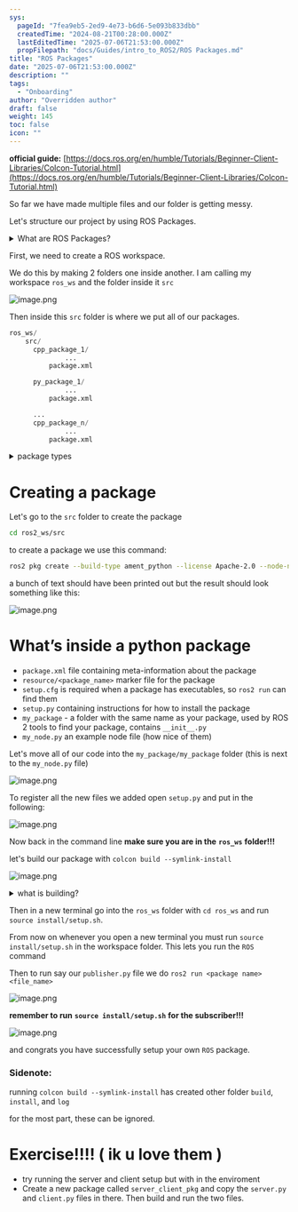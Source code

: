```yaml
---
sys:
  pageId: "7fea9eb5-2ed9-4e73-b6d6-5e093b833dbb"
  createdTime: "2024-08-21T00:28:00.000Z"
  lastEditedTime: "2025-07-06T21:53:00.000Z"
  propFilepath: "docs/Guides/intro_to_ROS2/ROS Packages.md"
title: "ROS Packages"
date: "2025-07-06T21:53:00.000Z"
description: ""
tags:
  - "Onboarding"
author: "Overridden author"
draft: false
weight: 145
toc: false
icon: ""
---
```


**official guide:** [https://docs.ros.org/en/humble/Tutorials/Beginner-Client-Libraries/Colcon-Tutorial.html](https://docs.ros.org/en/humble/Tutorials/Beginner-Client-Libraries/Colcon-Tutorial.html)

So far we have made multiple files and our folder is getting messy.

Let's structure our project by using ROS Packages.

<details>
      <summary>What are ROS Packages?</summary>
      ROS Packages are, as the name implies, packages of code that are highly sharable between ROS developers.
  </details>

First, we need to create a ROS workspace.

We do this by making 2 folders one inside another. I am calling my workspace `ros_ws` and the folder inside it `src`

![image.png](https://prod-files-secure.s3.us-west-2.amazonaws.com/d518164a-d88e-44d1-a4ee-3adb3bd8bce0/70706947-fd18-4537-a67b-e12946812d31/image.png?X-Amz-Algorithm=AWS4-HMAC-SHA256&X-Amz-Content-Sha256=UNSIGNED-PAYLOAD&X-Amz-Credential=ASIAZI2LB466544BDIWS%2F20250725%2Fus-west-2%2Fs3%2Faws4_request&X-Amz-Date=20250725T081336Z&X-Amz-Expires=3600&X-Amz-Security-Token=IQoJb3JpZ2luX2VjEBgaCXVzLXdlc3QtMiJHMEUCICdkRLD8uMoZEAW05P9mSegXSrMoeGK3pZzTkDvckLEJAiEAhdBtbEMISVW1QoIE8lHEjbawjikQTfOE17m%2F%2BN5IFIgq%2FwMIQRAAGgw2Mzc0MjMxODM4MDUiDD5BqVbTqtZubjc3gCrcA5iiRjyVMWOSQoLMX4qZLjhD7fu0sgj5yWJwDfXeeTqW1uHMp%2BAxIZlxh6S%2BcR%2F2gZtWWwumTlBXWgnaStAkYbfhTghZW3FXaWod9XuAx9ltHV%2BcOQIt%2Bqbmp%2FDuYzb%2BNgoVS5LoT8MEGbRPqOi%2FC4KPr32jZLYfFyUY24B%2Fs%2BI6Sw8sLGBE2U1lQGfSem8rlR7F7Q2NtP%2BY1ancFO969qkyOJUis6PKdHYMHf6tr5c%2BFnKW650EgguqYuofetbvPQrVtdyENd%2Bh5c0uC%2F9eZpmb8VGouYDVIimkp0hNQhA87Z1MN%2BwQlrVF%2BpaEkUG66U3OiLcGXRkQNc2%2FQ8icRs8503aKe6z1j3s%2BZswiwZJm2vSkWj676p%2FEzv3A1L89WE%2FYoqrkJXhWO4iG%2BYB8ap4F4PmHBvAifPBrHEZEtTz2O6eSTLdV23JURs8QVlBiRM0iscdXOAVendzytNaWj5dcgoLzXZLyywsG%2B35M3ctp02COeYZFG%2BdfPEBvqDCdjHT8DBiGJIibSrGlAlffr2OeVPM4TNHRC2O%2Bl%2BX32mE1khZ3oV3%2Bq5ovxiZBXimM9AKtvjilkMl42%2FLGL8JXSDvtq%2FRYEvLCUhtUGDCrp3JQWKwxIVBew0Oxito8MMjnjMQGOqUBDbba4psrLaYMUJBps0QpA0nip1PbqJUBy1Pn4Qhn4bqHuIirHe435ujjBToQIJd733Ha%2FK0BmE8%2FpGo22YMCvsCk19DS3zgDuzv9De19oj6C4halvZhrtR8sGqMUSzMXG2NPw6dKFWpJKSaikt5%2Bn%2BW4MlH9qa2kh2RKD57U59GJ8XV3CEKAU7BxPexEDz5JYP76fvEJs1ETHlg99q2QmysWMHNs&X-Amz-Signature=5a2406b5616ce51156802e9c246ea2daa300ce3bc317ce59ee6cb52c17c1f7dd&X-Amz-SignedHeaders=host&x-amz-checksum-mode=ENABLED&x-id=GetObject)

Then inside this `src` folder is where we put all of our packages.

```python
ros_ws/
    src/
      cpp_package_1/
		      ...
          package.xml

      py_package_1/
		      ...
          package.xml

      ...
      cpp_package_n/
		      ...
          package.xml

```

<details>

<summary>package types</summary>

packages can be either `C++` or python.

the intern file structure is different for each but for this guide we will stick to creating python packages

</details>

# Creating a package

Let's go to the `src` folder to create the package

```bash
cd ros2_ws/src
```

to create a package we use this command:

```bash
ros2 pkg create --build-type ament_python --license Apache-2.0 --node-name my_node my_package
```

a bunch of text should have been printed out but the result should look something like this:

![image.png](https://prod-files-secure.s3.us-west-2.amazonaws.com/d518164a-d88e-44d1-a4ee-3adb3bd8bce0/e6cf1e3f-8512-4a3e-b131-079f800bf3e8/image.png?X-Amz-Algorithm=AWS4-HMAC-SHA256&X-Amz-Content-Sha256=UNSIGNED-PAYLOAD&X-Amz-Credential=ASIAZI2LB466544BDIWS%2F20250725%2Fus-west-2%2Fs3%2Faws4_request&X-Amz-Date=20250725T081336Z&X-Amz-Expires=3600&X-Amz-Security-Token=IQoJb3JpZ2luX2VjEBgaCXVzLXdlc3QtMiJHMEUCICdkRLD8uMoZEAW05P9mSegXSrMoeGK3pZzTkDvckLEJAiEAhdBtbEMISVW1QoIE8lHEjbawjikQTfOE17m%2F%2BN5IFIgq%2FwMIQRAAGgw2Mzc0MjMxODM4MDUiDD5BqVbTqtZubjc3gCrcA5iiRjyVMWOSQoLMX4qZLjhD7fu0sgj5yWJwDfXeeTqW1uHMp%2BAxIZlxh6S%2BcR%2F2gZtWWwumTlBXWgnaStAkYbfhTghZW3FXaWod9XuAx9ltHV%2BcOQIt%2Bqbmp%2FDuYzb%2BNgoVS5LoT8MEGbRPqOi%2FC4KPr32jZLYfFyUY24B%2Fs%2BI6Sw8sLGBE2U1lQGfSem8rlR7F7Q2NtP%2BY1ancFO969qkyOJUis6PKdHYMHf6tr5c%2BFnKW650EgguqYuofetbvPQrVtdyENd%2Bh5c0uC%2F9eZpmb8VGouYDVIimkp0hNQhA87Z1MN%2BwQlrVF%2BpaEkUG66U3OiLcGXRkQNc2%2FQ8icRs8503aKe6z1j3s%2BZswiwZJm2vSkWj676p%2FEzv3A1L89WE%2FYoqrkJXhWO4iG%2BYB8ap4F4PmHBvAifPBrHEZEtTz2O6eSTLdV23JURs8QVlBiRM0iscdXOAVendzytNaWj5dcgoLzXZLyywsG%2B35M3ctp02COeYZFG%2BdfPEBvqDCdjHT8DBiGJIibSrGlAlffr2OeVPM4TNHRC2O%2Bl%2BX32mE1khZ3oV3%2Bq5ovxiZBXimM9AKtvjilkMl42%2FLGL8JXSDvtq%2FRYEvLCUhtUGDCrp3JQWKwxIVBew0Oxito8MMjnjMQGOqUBDbba4psrLaYMUJBps0QpA0nip1PbqJUBy1Pn4Qhn4bqHuIirHe435ujjBToQIJd733Ha%2FK0BmE8%2FpGo22YMCvsCk19DS3zgDuzv9De19oj6C4halvZhrtR8sGqMUSzMXG2NPw6dKFWpJKSaikt5%2Bn%2BW4MlH9qa2kh2RKD57U59GJ8XV3CEKAU7BxPexEDz5JYP76fvEJs1ETHlg99q2QmysWMHNs&X-Amz-Signature=1cfdc837851f4e9d3263cd3ac0c8b581b1f8beee630ad622c6b6f7841fa660ee&X-Amz-SignedHeaders=host&x-amz-checksum-mode=ENABLED&x-id=GetObject)

# What’s inside a python package

- `package.xml` file containing meta-information about the package
- `resource/<package_name>` marker file for the package
- `setup.cfg` is required when a package has executables, so `ros2 run` can find them
- `setup.py` containing instructions for how to install the package
- `my_package` - a folder with the same name as your package, used by ROS 2 tools to find your package, contains `__init__.py`
- `my_node.py` an example node file (how nice of them)

Let's move all of our code into the `my_package/my_package` folder (this is next to the `my_node.py` file)

![image.png](https://prod-files-secure.s3.us-west-2.amazonaws.com/d518164a-d88e-44d1-a4ee-3adb3bd8bce0/9ce58f11-0da9-4d3e-b86d-506a9685d378/image.png?X-Amz-Algorithm=AWS4-HMAC-SHA256&X-Amz-Content-Sha256=UNSIGNED-PAYLOAD&X-Amz-Credential=ASIAZI2LB466544BDIWS%2F20250725%2Fus-west-2%2Fs3%2Faws4_request&X-Amz-Date=20250725T081336Z&X-Amz-Expires=3600&X-Amz-Security-Token=IQoJb3JpZ2luX2VjEBgaCXVzLXdlc3QtMiJHMEUCICdkRLD8uMoZEAW05P9mSegXSrMoeGK3pZzTkDvckLEJAiEAhdBtbEMISVW1QoIE8lHEjbawjikQTfOE17m%2F%2BN5IFIgq%2FwMIQRAAGgw2Mzc0MjMxODM4MDUiDD5BqVbTqtZubjc3gCrcA5iiRjyVMWOSQoLMX4qZLjhD7fu0sgj5yWJwDfXeeTqW1uHMp%2BAxIZlxh6S%2BcR%2F2gZtWWwumTlBXWgnaStAkYbfhTghZW3FXaWod9XuAx9ltHV%2BcOQIt%2Bqbmp%2FDuYzb%2BNgoVS5LoT8MEGbRPqOi%2FC4KPr32jZLYfFyUY24B%2Fs%2BI6Sw8sLGBE2U1lQGfSem8rlR7F7Q2NtP%2BY1ancFO969qkyOJUis6PKdHYMHf6tr5c%2BFnKW650EgguqYuofetbvPQrVtdyENd%2Bh5c0uC%2F9eZpmb8VGouYDVIimkp0hNQhA87Z1MN%2BwQlrVF%2BpaEkUG66U3OiLcGXRkQNc2%2FQ8icRs8503aKe6z1j3s%2BZswiwZJm2vSkWj676p%2FEzv3A1L89WE%2FYoqrkJXhWO4iG%2BYB8ap4F4PmHBvAifPBrHEZEtTz2O6eSTLdV23JURs8QVlBiRM0iscdXOAVendzytNaWj5dcgoLzXZLyywsG%2B35M3ctp02COeYZFG%2BdfPEBvqDCdjHT8DBiGJIibSrGlAlffr2OeVPM4TNHRC2O%2Bl%2BX32mE1khZ3oV3%2Bq5ovxiZBXimM9AKtvjilkMl42%2FLGL8JXSDvtq%2FRYEvLCUhtUGDCrp3JQWKwxIVBew0Oxito8MMjnjMQGOqUBDbba4psrLaYMUJBps0QpA0nip1PbqJUBy1Pn4Qhn4bqHuIirHe435ujjBToQIJd733Ha%2FK0BmE8%2FpGo22YMCvsCk19DS3zgDuzv9De19oj6C4halvZhrtR8sGqMUSzMXG2NPw6dKFWpJKSaikt5%2Bn%2BW4MlH9qa2kh2RKD57U59GJ8XV3CEKAU7BxPexEDz5JYP76fvEJs1ETHlg99q2QmysWMHNs&X-Amz-Signature=84712beb6846b0479ea6602290082676c7ba05f3af954b7b394cf3458bcfa44a&X-Amz-SignedHeaders=host&x-amz-checksum-mode=ENABLED&x-id=GetObject)

To register all the new files we added open `setup.py` and put in the following:

![image.png](https://prod-files-secure.s3.us-west-2.amazonaws.com/d518164a-d88e-44d1-a4ee-3adb3bd8bce0/1cd7c262-4cae-4496-9d75-c178537d24a2/image.png?X-Amz-Algorithm=AWS4-HMAC-SHA256&X-Amz-Content-Sha256=UNSIGNED-PAYLOAD&X-Amz-Credential=ASIAZI2LB466544BDIWS%2F20250725%2Fus-west-2%2Fs3%2Faws4_request&X-Amz-Date=20250725T081336Z&X-Amz-Expires=3600&X-Amz-Security-Token=IQoJb3JpZ2luX2VjEBgaCXVzLXdlc3QtMiJHMEUCICdkRLD8uMoZEAW05P9mSegXSrMoeGK3pZzTkDvckLEJAiEAhdBtbEMISVW1QoIE8lHEjbawjikQTfOE17m%2F%2BN5IFIgq%2FwMIQRAAGgw2Mzc0MjMxODM4MDUiDD5BqVbTqtZubjc3gCrcA5iiRjyVMWOSQoLMX4qZLjhD7fu0sgj5yWJwDfXeeTqW1uHMp%2BAxIZlxh6S%2BcR%2F2gZtWWwumTlBXWgnaStAkYbfhTghZW3FXaWod9XuAx9ltHV%2BcOQIt%2Bqbmp%2FDuYzb%2BNgoVS5LoT8MEGbRPqOi%2FC4KPr32jZLYfFyUY24B%2Fs%2BI6Sw8sLGBE2U1lQGfSem8rlR7F7Q2NtP%2BY1ancFO969qkyOJUis6PKdHYMHf6tr5c%2BFnKW650EgguqYuofetbvPQrVtdyENd%2Bh5c0uC%2F9eZpmb8VGouYDVIimkp0hNQhA87Z1MN%2BwQlrVF%2BpaEkUG66U3OiLcGXRkQNc2%2FQ8icRs8503aKe6z1j3s%2BZswiwZJm2vSkWj676p%2FEzv3A1L89WE%2FYoqrkJXhWO4iG%2BYB8ap4F4PmHBvAifPBrHEZEtTz2O6eSTLdV23JURs8QVlBiRM0iscdXOAVendzytNaWj5dcgoLzXZLyywsG%2B35M3ctp02COeYZFG%2BdfPEBvqDCdjHT8DBiGJIibSrGlAlffr2OeVPM4TNHRC2O%2Bl%2BX32mE1khZ3oV3%2Bq5ovxiZBXimM9AKtvjilkMl42%2FLGL8JXSDvtq%2FRYEvLCUhtUGDCrp3JQWKwxIVBew0Oxito8MMjnjMQGOqUBDbba4psrLaYMUJBps0QpA0nip1PbqJUBy1Pn4Qhn4bqHuIirHe435ujjBToQIJd733Ha%2FK0BmE8%2FpGo22YMCvsCk19DS3zgDuzv9De19oj6C4halvZhrtR8sGqMUSzMXG2NPw6dKFWpJKSaikt5%2Bn%2BW4MlH9qa2kh2RKD57U59GJ8XV3CEKAU7BxPexEDz5JYP76fvEJs1ETHlg99q2QmysWMHNs&X-Amz-Signature=38d01c2c209d2721e0ce6c3429fad3e94674ec86ef5b543d9f4237872b3c691a&X-Amz-SignedHeaders=host&x-amz-checksum-mode=ENABLED&x-id=GetObject)

Now back in the command line **make sure you are in the** **`ros_ws`** **folder!!!**

let's build our package with `colcon build --symlink-install`

![image.png](https://prod-files-secure.s3.us-west-2.amazonaws.com/d518164a-d88e-44d1-a4ee-3adb3bd8bce0/2f2a0d27-b173-48fd-b189-5f5c0ce65619/image.png?X-Amz-Algorithm=AWS4-HMAC-SHA256&X-Amz-Content-Sha256=UNSIGNED-PAYLOAD&X-Amz-Credential=ASIAZI2LB466544BDIWS%2F20250725%2Fus-west-2%2Fs3%2Faws4_request&X-Amz-Date=20250725T081336Z&X-Amz-Expires=3600&X-Amz-Security-Token=IQoJb3JpZ2luX2VjEBgaCXVzLXdlc3QtMiJHMEUCICdkRLD8uMoZEAW05P9mSegXSrMoeGK3pZzTkDvckLEJAiEAhdBtbEMISVW1QoIE8lHEjbawjikQTfOE17m%2F%2BN5IFIgq%2FwMIQRAAGgw2Mzc0MjMxODM4MDUiDD5BqVbTqtZubjc3gCrcA5iiRjyVMWOSQoLMX4qZLjhD7fu0sgj5yWJwDfXeeTqW1uHMp%2BAxIZlxh6S%2BcR%2F2gZtWWwumTlBXWgnaStAkYbfhTghZW3FXaWod9XuAx9ltHV%2BcOQIt%2Bqbmp%2FDuYzb%2BNgoVS5LoT8MEGbRPqOi%2FC4KPr32jZLYfFyUY24B%2Fs%2BI6Sw8sLGBE2U1lQGfSem8rlR7F7Q2NtP%2BY1ancFO969qkyOJUis6PKdHYMHf6tr5c%2BFnKW650EgguqYuofetbvPQrVtdyENd%2Bh5c0uC%2F9eZpmb8VGouYDVIimkp0hNQhA87Z1MN%2BwQlrVF%2BpaEkUG66U3OiLcGXRkQNc2%2FQ8icRs8503aKe6z1j3s%2BZswiwZJm2vSkWj676p%2FEzv3A1L89WE%2FYoqrkJXhWO4iG%2BYB8ap4F4PmHBvAifPBrHEZEtTz2O6eSTLdV23JURs8QVlBiRM0iscdXOAVendzytNaWj5dcgoLzXZLyywsG%2B35M3ctp02COeYZFG%2BdfPEBvqDCdjHT8DBiGJIibSrGlAlffr2OeVPM4TNHRC2O%2Bl%2BX32mE1khZ3oV3%2Bq5ovxiZBXimM9AKtvjilkMl42%2FLGL8JXSDvtq%2FRYEvLCUhtUGDCrp3JQWKwxIVBew0Oxito8MMjnjMQGOqUBDbba4psrLaYMUJBps0QpA0nip1PbqJUBy1Pn4Qhn4bqHuIirHe435ujjBToQIJd733Ha%2FK0BmE8%2FpGo22YMCvsCk19DS3zgDuzv9De19oj6C4halvZhrtR8sGqMUSzMXG2NPw6dKFWpJKSaikt5%2Bn%2BW4MlH9qa2kh2RKD57U59GJ8XV3CEKAU7BxPexEDz5JYP76fvEJs1ETHlg99q2QmysWMHNs&X-Amz-Signature=ade8e9dc97845b5f213e79f829b7db3e8c98ed34069ae02884e9dfc68035582e&X-Amz-SignedHeaders=host&x-amz-checksum-mode=ENABLED&x-id=GetObject)

<details>

<summary>what is building?</summary>

if you are a CS major at Rose-Hulman you will learn the answer to this in CSSE132

but TLDR; is it combines all the code files into one program that can be run easily 

</details>

Then in a new terminal go into the `ros_ws` folder with `cd ros_ws` and run `source install/setup.sh`. 

From now on whenever you open a new terminal you must run `source install/setup.sh` in the workspace folder. This lets you run the `ROS` command

Then to run say our `publisher.py` file we do `ros2 run <package name> <file_name>`

![image.png](https://prod-files-secure.s3.us-west-2.amazonaws.com/d518164a-d88e-44d1-a4ee-3adb3bd8bce0/4f4b1219-3a44-4632-aa0a-ce3471699f59/image.png?X-Amz-Algorithm=AWS4-HMAC-SHA256&X-Amz-Content-Sha256=UNSIGNED-PAYLOAD&X-Amz-Credential=ASIAZI2LB466544BDIWS%2F20250725%2Fus-west-2%2Fs3%2Faws4_request&X-Amz-Date=20250725T081336Z&X-Amz-Expires=3600&X-Amz-Security-Token=IQoJb3JpZ2luX2VjEBgaCXVzLXdlc3QtMiJHMEUCICdkRLD8uMoZEAW05P9mSegXSrMoeGK3pZzTkDvckLEJAiEAhdBtbEMISVW1QoIE8lHEjbawjikQTfOE17m%2F%2BN5IFIgq%2FwMIQRAAGgw2Mzc0MjMxODM4MDUiDD5BqVbTqtZubjc3gCrcA5iiRjyVMWOSQoLMX4qZLjhD7fu0sgj5yWJwDfXeeTqW1uHMp%2BAxIZlxh6S%2BcR%2F2gZtWWwumTlBXWgnaStAkYbfhTghZW3FXaWod9XuAx9ltHV%2BcOQIt%2Bqbmp%2FDuYzb%2BNgoVS5LoT8MEGbRPqOi%2FC4KPr32jZLYfFyUY24B%2Fs%2BI6Sw8sLGBE2U1lQGfSem8rlR7F7Q2NtP%2BY1ancFO969qkyOJUis6PKdHYMHf6tr5c%2BFnKW650EgguqYuofetbvPQrVtdyENd%2Bh5c0uC%2F9eZpmb8VGouYDVIimkp0hNQhA87Z1MN%2BwQlrVF%2BpaEkUG66U3OiLcGXRkQNc2%2FQ8icRs8503aKe6z1j3s%2BZswiwZJm2vSkWj676p%2FEzv3A1L89WE%2FYoqrkJXhWO4iG%2BYB8ap4F4PmHBvAifPBrHEZEtTz2O6eSTLdV23JURs8QVlBiRM0iscdXOAVendzytNaWj5dcgoLzXZLyywsG%2B35M3ctp02COeYZFG%2BdfPEBvqDCdjHT8DBiGJIibSrGlAlffr2OeVPM4TNHRC2O%2Bl%2BX32mE1khZ3oV3%2Bq5ovxiZBXimM9AKtvjilkMl42%2FLGL8JXSDvtq%2FRYEvLCUhtUGDCrp3JQWKwxIVBew0Oxito8MMjnjMQGOqUBDbba4psrLaYMUJBps0QpA0nip1PbqJUBy1Pn4Qhn4bqHuIirHe435ujjBToQIJd733Ha%2FK0BmE8%2FpGo22YMCvsCk19DS3zgDuzv9De19oj6C4halvZhrtR8sGqMUSzMXG2NPw6dKFWpJKSaikt5%2Bn%2BW4MlH9qa2kh2RKD57U59GJ8XV3CEKAU7BxPexEDz5JYP76fvEJs1ETHlg99q2QmysWMHNs&X-Amz-Signature=6e4ecc37707b1699d36b8158885b28cfccab58c4253815a5b42211dccb42d58d&X-Amz-SignedHeaders=host&x-amz-checksum-mode=ENABLED&x-id=GetObject)

**remember to run** **`source install/setup.sh`** **for the subscriber!!!**

![image.png](https://prod-files-secure.s3.us-west-2.amazonaws.com/d518164a-d88e-44d1-a4ee-3adb3bd8bce0/02121119-dad4-49ec-8356-c956108b4243/image.png?X-Amz-Algorithm=AWS4-HMAC-SHA256&X-Amz-Content-Sha256=UNSIGNED-PAYLOAD&X-Amz-Credential=ASIAZI2LB466544BDIWS%2F20250725%2Fus-west-2%2Fs3%2Faws4_request&X-Amz-Date=20250725T081336Z&X-Amz-Expires=3600&X-Amz-Security-Token=IQoJb3JpZ2luX2VjEBgaCXVzLXdlc3QtMiJHMEUCICdkRLD8uMoZEAW05P9mSegXSrMoeGK3pZzTkDvckLEJAiEAhdBtbEMISVW1QoIE8lHEjbawjikQTfOE17m%2F%2BN5IFIgq%2FwMIQRAAGgw2Mzc0MjMxODM4MDUiDD5BqVbTqtZubjc3gCrcA5iiRjyVMWOSQoLMX4qZLjhD7fu0sgj5yWJwDfXeeTqW1uHMp%2BAxIZlxh6S%2BcR%2F2gZtWWwumTlBXWgnaStAkYbfhTghZW3FXaWod9XuAx9ltHV%2BcOQIt%2Bqbmp%2FDuYzb%2BNgoVS5LoT8MEGbRPqOi%2FC4KPr32jZLYfFyUY24B%2Fs%2BI6Sw8sLGBE2U1lQGfSem8rlR7F7Q2NtP%2BY1ancFO969qkyOJUis6PKdHYMHf6tr5c%2BFnKW650EgguqYuofetbvPQrVtdyENd%2Bh5c0uC%2F9eZpmb8VGouYDVIimkp0hNQhA87Z1MN%2BwQlrVF%2BpaEkUG66U3OiLcGXRkQNc2%2FQ8icRs8503aKe6z1j3s%2BZswiwZJm2vSkWj676p%2FEzv3A1L89WE%2FYoqrkJXhWO4iG%2BYB8ap4F4PmHBvAifPBrHEZEtTz2O6eSTLdV23JURs8QVlBiRM0iscdXOAVendzytNaWj5dcgoLzXZLyywsG%2B35M3ctp02COeYZFG%2BdfPEBvqDCdjHT8DBiGJIibSrGlAlffr2OeVPM4TNHRC2O%2Bl%2BX32mE1khZ3oV3%2Bq5ovxiZBXimM9AKtvjilkMl42%2FLGL8JXSDvtq%2FRYEvLCUhtUGDCrp3JQWKwxIVBew0Oxito8MMjnjMQGOqUBDbba4psrLaYMUJBps0QpA0nip1PbqJUBy1Pn4Qhn4bqHuIirHe435ujjBToQIJd733Ha%2FK0BmE8%2FpGo22YMCvsCk19DS3zgDuzv9De19oj6C4halvZhrtR8sGqMUSzMXG2NPw6dKFWpJKSaikt5%2Bn%2BW4MlH9qa2kh2RKD57U59GJ8XV3CEKAU7BxPexEDz5JYP76fvEJs1ETHlg99q2QmysWMHNs&X-Amz-Signature=cf9aff280132e06554e7fca6630b64e076f766c712fca545c8cbb1a8778a1874&X-Amz-SignedHeaders=host&x-amz-checksum-mode=ENABLED&x-id=GetObject)

and congrats you have successfully setup your own `ROS` package.

### Sidenote:

running `colcon build --symlink-install` has created other folder `build`, `install`, and `log`

for the most part, these can be ignored.

# Exercise!!!! ( ik u love them )

- try running the server and client setup but with in the enviroment
- Create a new package called `server_client_pkg` and copy the `server.py` and `client.py` files in there. Then build and run the two files.
